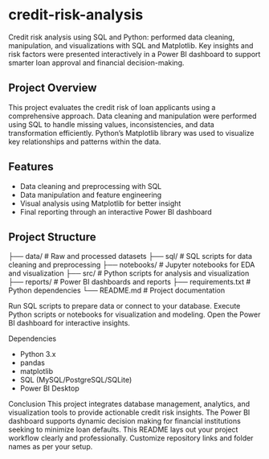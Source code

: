 # credit-risk-analysis
Credit risk analysis using SQL and Python: performed data cleaning, manipulation, and visualizations with SQL and Matplotlib. Key insights and risk factors were presented interactively in a Power BI dashboard to support smarter loan approval and financial decision-making.


## Project Overview
This project evaluates the credit risk of loan applicants using a comprehensive approach. Data cleaning and manipulation were performed using SQL to handle missing values, inconsistencies, and data transformation efficiently. Python’s Matplotlib library was used to visualize key relationships and patterns within the data.

## Features
- Data cleaning and preprocessing with SQL
- Data manipulation and feature engineering
- Visual analysis using Matplotlib for better insight
- Final reporting through an interactive Power BI dashboard

## Project Structure
├── data/ # Raw and processed datasets
├── sql/ # SQL scripts for data cleaning and preprocessing
├── notebooks/ # Jupyter notebooks for EDA and visualization
├── src/ # Python scripts for analysis and visualization
├── reports/ # Power BI dashboards and reports
├── requirements.txt # Python dependencies
└── README.md # Project documentation



 Run SQL scripts to prepare data or connect to your database.
 Execute Python scripts or notebooks for visualization and modeling.
 Open the Power BI dashboard for interactive insights.

Dependencies
- Python 3.x
- pandas
- matplotlib
- SQL (MySQL/PostgreSQL/SQLite)
- Power BI Desktop

Conclusion
This project integrates database management, analytics, and visualization tools to provide actionable credit risk insights. The Power BI dashboard supports dynamic decision making for financial institutions seeking to minimize loan defaults.
This README lays out your project workflow clearly and professionally. Customize repository links and folder names as per your setup.




